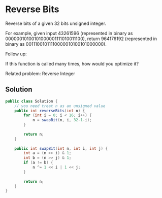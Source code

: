# Reverse Bits

Reverse bits of a given 32 bits unsigned integer.

For example, given input 43261596 (represented in binary as 00000010100101000001111010011100), return 964176192 (represented in binary as 00111001011110000010100101000000).

Follow up:

If this function is called many times, how would you optimize it?

Related problem: Reverse Integer

## Solution

```java
public class Solution {
    // you need treat n as an unsigned value
    public int reverseBits(int n) {
        for (int i = 0; i < 16; i++) {
            n = swapBit(n, i, 32-1-i);
        }
        
        return n;
    }
    
    public int swapBit(int n, int i, int j) {
        int a = (n >> i) & 1;
        int b = (n >> j) & 1;
        if (a != b) {
            n ^= 1 << i | 1 << j;
        }
        
        return n;
    }
}
```